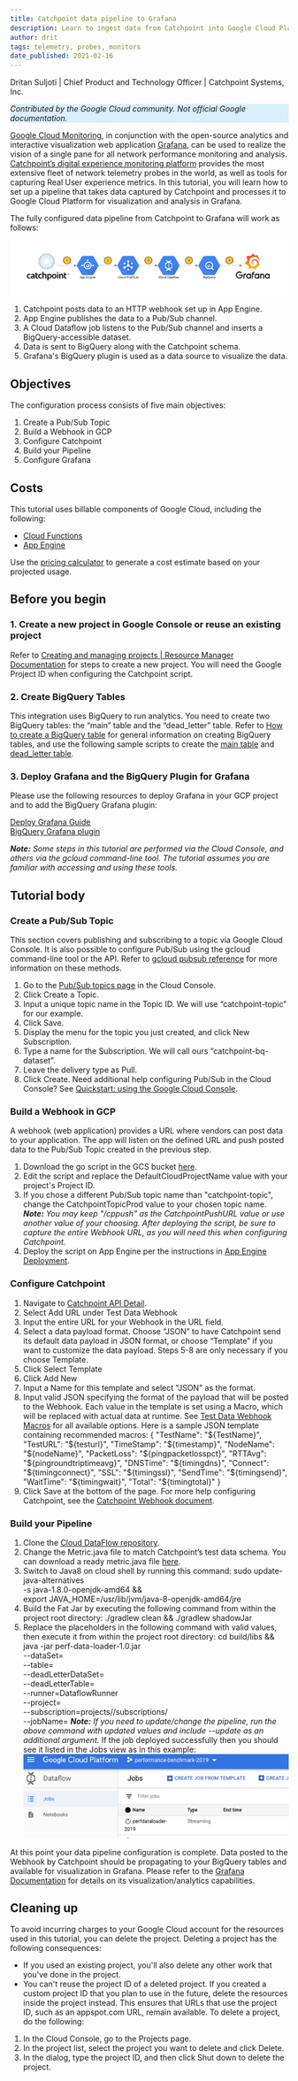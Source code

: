 ```yaml
---
title: Catchpoint data pipeline to Grafana
description: Learn to ingest data from Catchpoint into Google Cloud Platform for visualization and analysis via Grafana.
author: drit
tags: telemetry, probes, monitors
date_published: 2021-02-16
---
```


Dritan Suljoti | Chief Product and Technology Officer | Catchpoint Systems, Inc.

<p style="background-color:#D9EFFC;"><i>Contributed by the Google Cloud community. Not official Google documentation.</i></p>

[Google Cloud Monitoring](https://cloud.google.com/monitoring), in conjunction with the open-source analytics and interactive visualization web application [Grafana](https://grafana.com/oss/), can be used to realize the vision of a single pane for all network performance monitoring and analysis. [Catchpoint’s digital experience monitoring platform](https://www.catchpoint.com/platform) provides the most extensive fleet of network telemetry probes in the world, as well as tools for capturing Real User experience metrics. In this tutorial, you will learn how to set up a pipeline that takes data captured by Catchpoint and processes it to Google Cloud Platform for visualization and analysis in Grafana.

The fully configured data pipeline from Catchpoint to Grafana will work as follows:

![integration pipeline](integration-pipeline.png)

1.	Catchpoint posts data to an HTTP webhook set up in App Engine.
1.	App Engine publishes the data to a Pub/Sub channel.
1.	A Cloud Dataflow job listens to the Pub/Sub channel and inserts a BigQuery-accessible dataset.
1.	Data is sent to BigQuery along with the Catchpoint schema.
1.	Grafana's BigQuery plugin is used as a data source to visualize the data.

## Objectives

The configuration process consists of five main objectives:
1.	Create a Pub/Sub Topic
2.	Build a Webhook in GCP
3.	Configure Catchpoint
4.	Build your Pipeline
5.	Configure Grafana


## Costs

This tutorial uses billable components of Google Cloud, including the following:

- [Cloud Functions](https://cloud.google.com/functions)
- [App Engine](https://cloud.google.com/appengine/docs/flexible/python)

Use the [pricing calculator](https://cloud.google.com/products/calculator) to generate a cost estimate based on your projected usage.

## Before you begin

### 1. Create a new project in Google Console or reuse an existing project
Refer to [Creating and managing projects | Resource Manager Documentation](https://cloud.google.com/resource-manager/docs/creating-managing-projects) for steps to create a new project. You will need the Google Project ID when configuring the Catchpoint script.
### 2. Create BigQuery Tables
This integration uses BigQuery to run analytics. You need to create two BigQuery tables: the “main” table and the “dead_letter” table. Refer to [How to create a BigQuery table](https://cloud.google.com/bigquery/docs/tables) for general information on creating BigQuery tables, and use the following sample scripts to create the [main table](https://storage.cloud.google.com/netperf-bucket/CatchPoint%20-%20main%20table?cloudshell=true) and [dead_letter table](https://github.com/pupamanyu/beam-pipelines/tree/master/perf-data-loader).
### 3. Deploy Grafana and the BigQuery Plugin for Grafana
Please use the following resources to deploy Grafana in your GCP project and to add the BigQuery Grafana plugin:

[Deploy Grafana Guide](https://console.cloud.google.com/marketplace/details/click-to-deploy-images/grafana)<br>
[BigQuery Grafana plugin](https://grafana.com/grafana/plugins/doitintl-bigquery-datasource)


***Note:** Some steps in this tutorial are performed via the Cloud Console, and others via the gcloud command-line tool. The tutorial assumes you are familiar with accessing and using these tools.*
## Tutorial body
### Create a Pub/Sub Topic<br>
This section covers publishing and subscribing to a topic via Google Cloud Console. It is also possible to configure Pub/Sub using the gcloud command-line tool or the API. Refer to [gcloud pubsub reference](https://cloud.google.com/sdk/gcloud/reference/pubsub) for more information on these methods.
1.	Go to the [Pub/Sub topics page](https://console.cloud.google.com/cloudpubsub/topicList) in the Cloud Console.
1.	Click Create a Topic.
1.	Input a unique topic name in the Topic ID. We will use “catchpoint-topic” for our example.
1.	Click Save. 
1.	Display the menu for the topic you just created, and click New Subscription.
1.	Type a name for the Subscription. We will call ours “catchpoint-bq-dataset”.
1.	Leave the delivery type as Pull.
1.	Click Create.
Need additional help configuring Pub/Sub in the Cloud Console? See [Quickstart: using the Google Cloud Console](https://cloud.google.com/pubsub/docs/quickstart-console).
### Build a Webhook in GCP
A webhook (web application) provides a URL where vendors can post data to your application. The app will listen on the defined URL and push posted data to the Pub/Sub Topic created in the previous step.
1.	Download the go script in the GCS bucket [here](https://storage.googleapis.com/webhook-catchpoint/main.go).
1.	Edit the script and replace the DefaultCloudProjectName value with your project's Project ID.
1. If you chose a different Pub/Sub topic name than "catchpoint-topic", change the CatchpointTopicProd value to your chosen topic name.  
***Note:** You may keep "/cppush" as the CatchpointPushURL value or use another value of your choosing. After deploying the script, be sure to capture the entire Webhook URL, as you will need this when configuring Catchpoint.*
1. Deploy the script on App Engine per the instructions in [App Engine Deployment](https://cloud.google.com/appengine/docs/standard/go/building-app#deploying_your_web_service_on).
### Configure Catchpoint
1.	Navigate to [Catchpoint API Detail](https://portal.catchpoint.com/ui/Content/Administration/ApiDetail.aspx). 
1.	Select Add URL under Test Data Webhook
1.	Input the entire URL for your Webhook in the URL field.
1.	Select a data payload format. Choose “JSON” to have Catchpoint send its default data payload in JSON format, or choose “Template” if you want to customize the data payload. Steps 5-8 are only necessary if you choose Template.
1.	Click Select Template
1.	Click Add New
1.	Input a Name for this template and select "JSON" as the format.
1.	Input valid JSON specifying the format of the payload that will be posted to the Webhook. Each value in the template is set using a Macro, which will be replaced with actual data at runtime. See [Test Data Webhook Macros](https://support.catchpoint.com/hc/en-us/articles/360008476571) for all available options.
    Here is a sample JSON template containing recommended macros:
        {
        "TestName": "${TestName}",
        "TestURL": "${testurl}",
        "TimeStamp": "${timestamp}",
        "NodeName": "${nodeName}",
        "PacketLoss": "${pingpacketlosspct}",
        "RTTAvg": "${pingroundtriptimeavg}",
        "DNSTime": "${timingdns}", 
        "Connect": "${timingconnect}", 
        "SSL": "${timingssl}", 
        "SendTime": "${timingsend}",
        "WaitTime": "${timingwait}", 
        "Total": "${timingtotal}"
        }
9.	Click Save at the bottom of the page.
For more help configuring Catchpoint, see the [Catchpoint Webhook document](https://support.catchpoint.com/hc/en-us/articles/115005282906).
### Build your Pipeline
1.	Clone the [Cloud DataFlow repository](https://github.com/pupamanyu/beam-pipelines/tree/master/perf-data-loader).
2.	Change the Metric.java file to match Catchpoint’s test data schema. You can download a ready metric.java file [here](https://storage.cloud.google.com/netperf-bucket/CatchPoint%20-%20metric.java).
3.	Switch to Java8 on cloud shell by running this command:
        sudo update-java-alternatives \
        -s java-1.8.0-openjdk-amd64 && \
        export JAVA_HOME=/usr/lib/jvm/java-8-openjdk-amd64/jre
4.	Build the Fat Jar by executing the following command from within the project root directory:
		./gradlew clean && ./gradlew shadowJar
5.	Replace the placeholders in the following command with valid values, then execute it from within the project root directory:
        cd build/libs && java -jar perf-data-loader-1.0.jar \
        --dataSet=<target-dataset> \
        --table=<target-table> \
        --deadLetterDataSet=<dead-letter-dataset> \
        --deadLetterTable=<dead-letter-table> \
        --runner=DataflowRunner \
        --project=<gcp-project-name> \
        --subscription=projects/<gcp-project- name>/subscriptions/<pub-sub-subscription> \
        --jobName=<pipeline-job-name>
    ***Note:** If you need to update/change the pipeline, run the above command with updated values and include --update as an additional argument.*
If the job deployed successfully then you should see it listed in the Jobs view as in this example:
![sample-deployed-job](sample-deployed-job.png)
 
At this point your data pipeline configuration is complete. Data posted to the Webhook by Catchpoint should be propagating to your BigQuery tables and available for visualization in Grafana. Please refer to the [Grafana Documentation](https://grafana.com%2Fdocs) for details on its visualization/analytics capabilities.
    
## Cleaning up
To avoid incurring charges to your Google Cloud account for the resources used in this tutorial, you can delete the project.
Deleting a project has the following consequences:
- If you used an existing project, you'll also delete any other work that you've done in the project.
- You can't reuse the project ID of a deleted project. If you created a custom project ID that you plan to use in the future, delete the resources inside the project instead. This ensures that URLs that use the project ID, such as an appspot.com URL, remain available.
To delete a project, do the following:
1.	In the Cloud Console, go to the Projects page.
1.	In the project list, select the project you want to delete and click Delete.
1.	In the dialog, type the project ID, and then click Shut down to delete the project.
